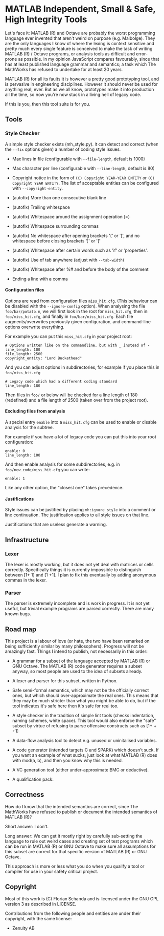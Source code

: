 # MATLAB Independent, Small & Safe, High Integrity Tools

Let's face it: MATLAB (R) and Octave are probably the worst
programming language ever invented that aren't weird on purpose
(e.g. Malbolge). They are the only languages I know of where the
lexing is context sensitive and pretty much every single feature is
conceived to make the task of writing MATLAB (R) / Octave programs, or
analysis tools as difficult and error-prone as possible. In my opinion
JavaScript compares favourably, since that has at least published
language grammar and semantics; a task which The MathWorks has refused
to undertake for at least 20 years.

MATLAB (R) for all its faults it is however a pretty good prototyping
tool, and is pervasive in engineering disciplines. However it should
never be used for anything real, ever. But as we all know, prototypes
make it into production all the time, so now you're now stuck in a
living hell of legacy code.

If this is you, then this tool suite is for you.

## Tools

### Style Checker

A simple style checker exists (mh_style.py). It can detect and correct
(when the `--fix` options given) a number of coding style issues.

* Max lines in file (configurable with `--file-length`, default is
  1000)

* Max character per line (configurable with `--line-length`, default
  is 80)

* Copyright notice in the form of `(C) Copyright YEAR-YEAR ENTITY` or
  `(C) Copyright YEAR ENTITY`. The list of acceptable entities can be
  configured with `--copyright-entity`.

* (autofix) More than one consecutive blank line

* (autofix) Trailing whitespace

* (autofix) Whitespace around the assignment operation (=)

* (autofix) Whitespace surrounding commas

* (autofix) No whitespace after opening brackets '(' or '[', and no
  whitespace before closing brackets ')' or ']'

* (autofix) Whitespace after certain words such as 'if' or 'properties'.

* (autofix) Use of tab anywhere (adjust with `--tab-width`)

* (autofix) Whitespace after %# and before the body of the comment

* Ending a line with a comma

#### Configuration files

Options are read from configuration files `miss_hit.cfg`. (This
behaviour can be disabled with the `--ignore-config` option). When
analysing the file `foo/bar/potato.m`, we will first look in the root
for `miss_hit.cfg`, then in `foo/miss_hit.cfg`, and finally in
`foo/bar/miss_hit.cfg`. Each file augments/overwrites previously given
configuration, and command-line options overwrite everything.

For example you can put this `miss_hit.cfg` in your project root:

```
# Options written like on the commandline, but with _ instead of -
line_length: 100
file_length: 2500
copyright_entity: "Lord Buckethead"
```

And you can adjust options in subdirectories, for example if you place
this in `foo/miss_hit.cfg`:

```
# Legacy code which had a different coding standard
line_length: 180
```

Then files in `foo/` or below will be checked for a line length of 180
(redefined) and a file length of 2500 (taken over from the project
root).

#### Excluding files from analysis

A special entry `enable` into a `miss_hit.cfg` can be used to enable
or disable analysis for the subtree.

For example if you have a lot of legacy code you can put this into
your root configuration:

```
enable: 0
line_length: 100
```

And then enable analysis for some subdirectories, e.g. in
`foo/new_code/miss_hit.cfg` you can write:

```
enable: 1
```

Like any other option, the "closest one" takes precedence.

#### Justifications

Style issues can be justified by placing `mh:ignore_style` into a
comment or line continuation. The justification applies to all style
issues on that line.

Justifications that are useless generate a warning.

## Infrastructure

### Lexer

The lexer is mostly working, but it does not yet deal with matrices or
cells correctly. Specifically things it is currently impossible to
distinguish between [1+ 1] and [1 +1]. I plan to fix this eventually
by adding anonymous commas in the lexer.

### Parser

The parser is extremely incomplete and is work in progress. It is not
yet useful, but trivial example programs are parsed correctly. There
are many known bugs.

## Road map

This project is a labour of love (or hate, the two have been remarked
on being sufficiently similar by many philosophers). Progress will not
be amazingly fast. Things I intend to publish, not necessarily in this
order:

* A grammar for a subset of the language accepted by MATLAB (R) or GNU
  Octave. The MATLAB (R) code generator requires a subset anyway, so
  most people are used to the idea of subsets already.

* A lexer and parser for this subset, written in Python.

* Safe semi-formal semantics, which may not be the officially correct
  ones, but which should over-approximate the real ones. This means
  that they may be much stricter than what you might be able to do,
  but if the tool indicates it's safe here then it's safe for real
  too.

* A style checker in the tradition of simple lint tools (checks
  indentation, naming schemes, white space). This tool would also
  enforce the "safe" subset by virtue of refusing to parse offensive
  constructs such as [1+ + +1]

* A data-flow analysis tool to detect e.g. unused or uninitalised
  variables.

* A code generator (intended targets C and SPARK) which doesn't
  suck. If you want an example of what sucks, just look at what MATLAB
  (R) does with mod(a, b), and then you know why this is needed.

* A VC generation tool (either under-approximate BMC or deductive).

* A qualification pack.

## Correctness

How do I know that the intended semantics are correct, since The
MathWorks have refused to publish or document the intended semantics
of MATLAB (R)?

Short answer: I don't.

Long answer: We can get it mostly right by carefully sub-setting the
language to rule out weird cases and creating set of test programs
which can be run in MATLAB (R) or GNU Octave to make sure all
assumptions for this subset are correct for that specific version of
MATLAB (R) or GNU Octave.

This approach is more or less what you do when you qualify a tool or
compiler for use in your safety critical project.

## Copyright

Most of this work is (C) Florian Schanda and is licensed under the GNU
GPL version 3 as described in LICENSE.

Contributions from the following people and entities are under their
copyright, with the same license:

* Zenuity AB
